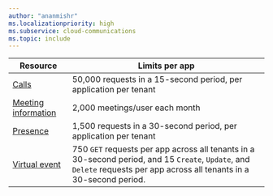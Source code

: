 ```yaml
---
author: "ananmishr"
ms.localizationpriority: high
ms.subservice: cloud-communications
ms.topic: include
---
```

<!-- markdownlint-disable MD041 -->

| Resource      | Limits per app    |
| -------------- | ------------ |
| [Calls](/graph/api/resources/call) | 50,000 requests in a 15-second period, per application per tenant |
| [Meeting information](/graph/api/resources/meetinginfo)   | 2,000 meetings/user each month |
| [Presence](/graph/api/resources/presence)   | 1,500 requests in a 30-second period, per application per tenant |
| [Virtual event](/graph/api/resources/virtualevent) | 750 `GET` requests per app across all tenants in a 30-second period, and 15 `Create`, `Update`, and `Delete` requests per app across all tenants in a 30-second period.|